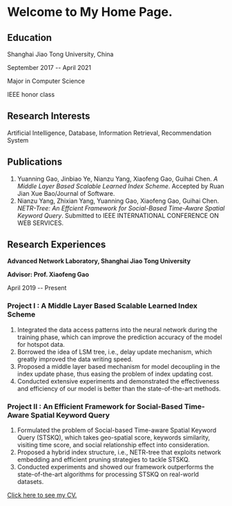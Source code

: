 # Welcome to My Home Page.



## Education

Shanghai Jiao Tong University, China

September 2017 -- April 2021

Major in Computer Science

IEEE honor class

## Research Interests

Artificial Intelligence, Database, Information Retrieval, Recommendation System

## Publications
1. Yuanning Gao, Jinbiao Ye, Nianzu Yang, Xiaofeng Gao, Guihai Chen. *A Middle Layer Based Scalable Learned Index Scheme*. Accepted by Ruan Jian Xue Bao/Journal of Software.
2. Nianzu Yang, Zhixian Yang, Yuanning Gao, Xiaofeng Gao, Guihai Chen. *NETR-Tree: An Effcient Framework for Social-Based Time-Aware Spatial Keyword Query*. Submitted to IEEE INTERNATIONAL CONFERENCE ON WEB SERVICES.

## Research Experiences

**Advanced Network Laboratory, Shanghai Jiao Tong University**

**Advisor: Prof. Xiaofeng Gao**

April 2019 -- Present

### Project I : A Middle Layer Based Scalable Learned Index Scheme
1. Integrated the data access patterns into the neural network during the training phase, which can improve the prediction accuracy of the model for hotspot data.
2. Borrowed the idea of LSM tree, i.e., delay update mechanism, which greatly improved the data writing speed.
3. Proposed a middle layer based mechanism for model decoupling in the index update phase, thus easing the problem of index updating cost.
4. Conducted extensive experiments and demonstrated the effectiveness and efficiency of our model is better than the state-of-the-art methods.

### Project II : An Efficient Framework for Social-Based Time-Aware Spatial Keyword Query
1. Formulated the problem of Social-based Time-aware Spatial Keyword Query (STSKQ), which takes geo-spatial score, keywords similarity, visiting time score, and social relationship effect into consideration.
2. Proposed a hybrid index structure, i.e., NETR-tree that exploits network embedding and efficient pruning strategies to tackle STSKQ.
3. Conducted experiments and showed our framework outperforms the state-of-the-art algorithms for processing STSKQ on real-world datasets.

[Click here to see my CV.](./CV_YNZ.pdf)
